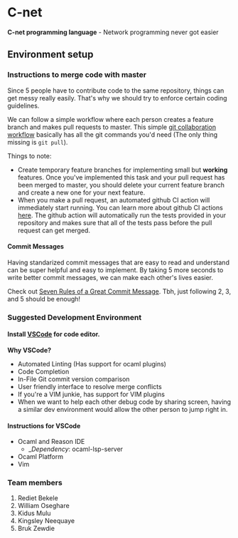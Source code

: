 # C-net
__C-net programming language__ - Network programming never got easier


## Environment setup 


### Instructions to merge code with master
Since 5 people have to contribute code to the same repository, things can get messy really easily. That's why we should try to enforce certain coding guidelines. 

We can follow a simple workflow where each person creates a feature branch and makes pull requests to master. This simple [git collaboration workflow](https://gist.github.com/adamloving/5690951) basically has all the git commands you'd need (The only thing missing is `git pull`). 

Things to note:
- Create temporary feature branches for implementing small but __working__ features. Once you've implemented this task and your pull request has been merged to master, you should delete your current feature branch and create a new one for your next feature.
- When you make a pull request, an automated github CI action will immediately start running. You can learn more about github CI actions [here](https://lab.github.com/githubtraining/github-actions:-continuous-integration). The github action will automatically run the tests provided in your repository and makes sure that all of the tests pass before the pull request can get merged.

#### Commit Messages 
Having standarized commit messages that are easy to read and understand can be super helpful and easy to implement.
By taking 5 more seconds to write better commit messages, we can make each other's lives easier. 

Check out [Seven Rules of a Great Commit Message](https://chris.beams.io/posts/git-commit/#separate).
Tbh, just following 2, 3, and 5 should be enough!



### Suggested Development Environment 

#### Install [VSCode](https://code.visualstudio.com/) for code editor. 
__Why VSCode?__ 
- Automated Linting (Has support for ocaml plugins)
- Code Completion
- In-File Git commit version comparison
- User friendly interface to resolve merge conflicts
- If you're a VIM junkie, has support for VIM plugins
- When we want to help each other debug code by sharing screen, having a similar dev environment would allow the other person to jump right in. 

#### Instructions for VSCode 

- Ocaml and Reason IDE
  - __Dependency_: ocaml-lsp-server
- Ocaml Platform 
- Vim



### Team members 
1. Rediet Bekele
2. William Oseghare
3. Kidus Mulu
4. Kingsley Neequaye
5. Bruk Zewdie 

